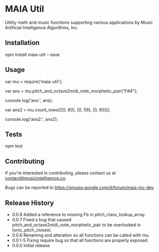 MAIA Util
==============

Utility math and music functions supporting various applications by Music Artificial Intelligence Algorithms, Inc.

## Installation

  npm install maia-util --save

## Usage

  var mu = require('maia-util');
  
  var ans = mu.pitch_and_octave2midi_note_morphetic_pair("F#4");
  
  console.log('ans:', ans);
  
  var ans2 = mu.count_rows([[0, 60], [0, 59], [0, 60]]);
  
  console.log('ans2:', ans2);

## Tests

  npm test

## Contributing

If you're interested in contributing, please contact us at
contact@musicintelligence.co.

Bugs can be reported to https://groups.google.com/d/forum/maia-inc-dev

## Release History

* 0.0.8 Added a reference to missing Fb in pitch_class_lookup_array.
* 0.0.7 Fixed a bug that caused pitch_and_octave2midi_note_morphetic_pair to
be overlooked in tonic_pitch_closest.
* 0.0.6 Renaming and alteration so all functions can be called with mu.
* 0.0.1-5 Fixing require bug so that all functions are properly exposed.
* 0.0.0 Initial release
